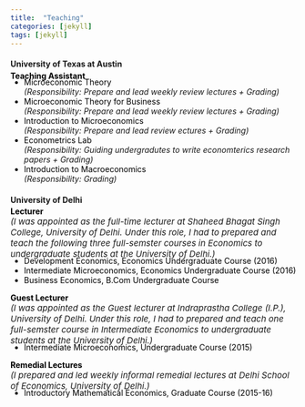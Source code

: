 ```yaml
---
title:  "Teaching"
categories: [jekyll]
tags: [jekyll]
---
```

<h4><strong><p>University of Texas at Austin</p></strong></h4>
<p style="margin-top:-15px;"><strong style="color:#000000;">Teaching Assistant</strong>
<!---
<br />(<a href="" target="_blank">Course evaluations</a>)</p>
-->
<ul style="margin-top:-20px;">
  <li style="color:#000000;">Microeconomic Theory</li>  <em>(Responsibility: Prepare and lead weekly review lectures + Grading)</em> 
  <li style="color:#000000;">Microeconomic Theory for Business </li> <em>(Responsibility: Prepare and lead weekly review lectures + Grading)</em> 
  <li style="color:#000000;">Introduction to Microeconomics </li> <em>(Responsibility: Prepare and lead review ectures + Grading)</em> 
  <li style="color:#000000;">Econometrics Lab </li>  <em> (Responsibility: Guiding undergradutes to write economterics research papers + Grading)</em> 
  <li style="color:#000000;">Introduction to Macroeconomics </li>  <em>(Responsibility: Grading)</em> 
</ul>   
</p>

<h4><strong><p style="margin-top:20px;">University of Delhi</p></strong></h4>
<p style="margin-top:-15px;"><strong style="color:#000000;">Lecturer</strong>  <br>
<em style="font-size:15px"> (I was appointed as the full-time lecturer at Shaheed Bhagat Singh College, University of Delhi. Under this role, I had to prepared and teach the following three full-semster courses in Economics to undergraduate students at the University of Delhi.)</em> </p>

<!---
<br />(<a href="" target="_blank">Course evaluations</a>)</p>
-->
<ul style="margin-top:-20px;">
  <li style="color:#000000;">Development Economics, Economics Undergraduate Course (2016)</li>
  <li style="color:#000000;">Intermediate Microeconomics, Economics Undergraduate Course (2016)</li>
  <li style="color:#000000;">Business Economics, B.Com Undergraduate Course</li>
</ul>

<p><strong style="color:#000000;">Guest Lecturer</strong><br>
<em style="font-size:15px">(I was appointed as the Guest lecturer at Indraprastha College (I.P.), University of Delhi. Under this role, I had to prepared and teach one full-semster course in Intermediate Economics to undergraduate students at the University of Delhi.)</em> </p> 

<!---
<br />(<a href="" target="_blank">Course evaluations</a>)</p>
-->
<ul style="margin-top:-20px;">
<li style="color:#000000;">Intermediate Microeconomics, Undergraduate Course (2015)</li>
</ul>

<p><strong style="color:#000000;">Remedial Lectures </strong> <br>
 <em style="font-size:15px">(I prepared and led weekly informal remedial lectures at Delhi School of Economics, University of Delhi.)</em>  </p>
 
<!---
<br />(<a href="" target="_blank">Course evaluations</a>)</p>
-->
<ul style="margin-top:-20px;">
<li style="color:#000000;">Introductory Mathematical Economics, Graduate Course (2015-16)</li>
</ul>




